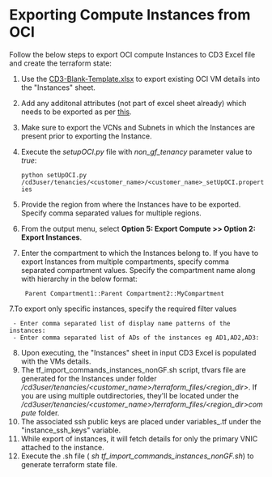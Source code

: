 # Exporting Compute Instances from OCI

Follow the below steps to export OCI compute Instances to CD3 Excel file and create the terraform state:

1. Use the [CD3-Blank-Template.xlsx](/cd3_automation_toolkit/example) to export existing OCI VM details into the "Instances" sheet.
2. Add any additonal attributes (not part of excel sheet already) which needs to be exported as per [this](/cd3_automation_toolkit/documentation/user_guide/learn_more/SupportforAdditionalAttributes.md#support-for-additional-attributes).
3. Make sure to export the VCNs and Subnets in which the Instances are present prior to exporting the Instance.
4. Execute the _setupOCI.py_ file with _non_gf_tenancy_ parameter value to _true_:
   
   ```python setUpOCI.py /cd3user/tenancies/<customer_name>/<customer_name>_setUpOCI.properties```
5. Provide the region from where the Instances have to be exported. Specify comma separated values for multiple regions.
6. From the output menu, select **Option 5: Export Compute >> Option 2: Export Instances**.
7. Enter the compartment to which the Instances belong to. If you have to export Instances from multiple compartments, specify comma separated compartment values.
   Specify the compartment name along with hierarchy in the below format:

        Parent Compartment1::Parent Compartment2::MyCompartment
   
7.To export only specific instances, specify the required filter values

     - Enter comma separated list of display name patterns of the instances: 
     - Enter comma separated list of ADs of the instances eg AD1,AD2,AD3: 

8. Upon executing, the "Instances" sheet in input CD3 Excel is populated with the VMs details.
9. The tf_import_commands_instances_nonGF.sh script, tfvars file are generated for the Instances under folder */cd3user/tenancies/<customer_name>/terraform_files/<region_dir>*. If you are using multiple outdirectories, they'll be located under the */cd3user/tenancies/<customer_name>/terraform_files/<region_dir>compute* folder.
10. The associated ssh public keys are placed under variables_<region>.tf under the "instance_ssh_keys" variable.
11. While export of instances, it will fetch details for only the primary VNIC attached to the instance.
12. Execute the .sh file ( *sh tf_import_commands_instances_nonGF.sh*) to generate terraform state file.

    


